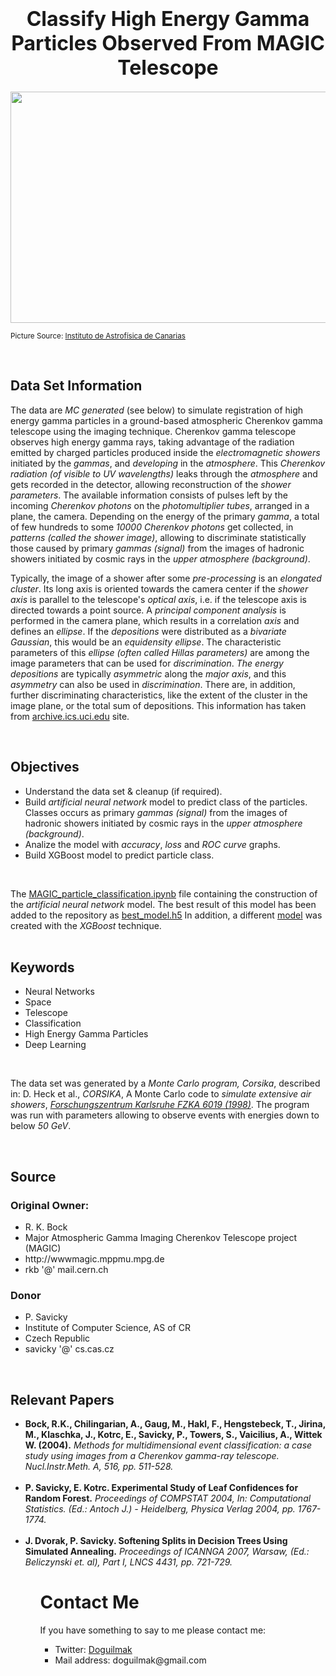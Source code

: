 <h1  align=center><font  size = 6>Classify High Energy Gamma Particles Observed From MAGIC Telescope</font></h1>  

<p  align="center"><img src="https://www.iac.es/sites/default/files/styles/crop_cinemascope_48_17_to_1920px/public/images/installation/Perfil%20ORM%20V%C3%ADa%20Lactea.jpg?h=ef71438a&itok=VvicsMzE" height=370 width=1000></p>

<small>Picture Source: <a  href="https://www.iac.es/en/observatorios-de-canarias/telescopes-and-experiments/magic-telescopes">Instituto de Astrofísica de Canarias</a></small>  

<br>  

<h2>Data Set Information</h2>  

<p>The data are <i>MC generated</i> (see below) to simulate registration of high energy gamma particles in a ground-based atmospheric Cherenkov gamma telescope using the imaging technique. Cherenkov gamma telescope observes high energy gamma rays, taking advantage of the radiation emitted by charged particles produced inside the <i>electromagnetic showers</i> initiated by the <i>gammas</i>, and <i>developing</i> in the <i>atmosphere</i>. This <i>Cherenkov radiation (of visible to UV wavelengths)</i> leaks through the <i>atmosphere</i> and gets recorded in the detector, allowing reconstruction of the <i>shower parameters</i>. The available information consists of pulses left by the incoming <i>Cherenkov photons</i> on the <i>photomultiplier tubes</i>, arranged in a plane, the camera. Depending on the energy of the primary <i>gamma</i>, a total of few hundreds to some <i>10000 Cherenkov photons</i> get collected, in <i>patterns (called the shower image)</i>, allowing to discriminate statistically those caused by primary <i>gammas (signal)</i> from the images of hadronic showers initiated by cosmic rays in the <i>upper atmosphere (background)</i>.</p>  

<p>Typically, the image of a shower after some <i>pre-processing</i> is an <i>elongated cluster</i>. Its long axis is oriented towards the camera center if the <i>shower axis</i> is parallel to the telescope's <i>optical axis</i>, i.e. if the telescope axis is directed towards a point source. A <i>principal component analysis</i> is performed in the camera plane, which results in a correlation <i>axis</i> and defines an <i>ellipse</i>. If the <i>depositions</i> were distributed as a <i>bivariate Gaussian</i>, this would be an <i>equidensity ellipse</i>. The characteristic parameters of this <i>ellipse (often called Hillas parameters)</i> are among the image parameters that can be used for <i>discrimination</i>. <i>The energy depositions</i> are typically <i>asymmetric</i> along the <i>major axis</i>, and this <i>asymmetry</i> can also be used in <i>discrimination</i>. There are, in addition, further discriminating characteristics, like the extent of the cluster in the image plane, or the total sum of depositions. This information has taken from <a  href='https://archive.ics.uci.edu/ml/datasets/MAGIC+Gamma+Telescope'>archive.ics.uci.edu</a> site.</p>

<br>

<h2>Objectives</h2>

<ul>
	<li>Understand the data set & cleanup (if required).</li>
	<li> Build  <i>artificial neural network</i>  model to predict class of the particles. Classes occurs as primary <i>gammas (signal)</i> from the images of hadronic showers initiated by cosmic rays in the <i>upper atmosphere (background)</i>.</li>
	<li>Analize the model with <i>accuracy</i>, <i>loss</i> and <i>ROC curve</i> graphs.</li>
	<li>Build XGBoost model to predict particle class.</li>
</ul>

<br>

<p>The <a href='https://github.com/doguilmak/MAGIC-Gamma-Telescope-XGBoost/blob/main/MAGIC_particle_classification.ipynb'>MAGIC_particle_classification.ipynb</a> file containing the construction of the <i>artificial neural network</i> model. The best result of this model has been added to the repository as <a href='https://github.com/doguilmak/MAGIC-Gamma-Telescope-XGBoost/blob/main/best_model.h5'>best_model.h5</a> In addition, a different <a href='https://github.com/doguilmak/MAGIC-Gamma-Telescope-XGBoost/blob/main/magic.py'>model</a> was created with the <i>XGBoost</i> technique.

<br>
<br>

<h2>Keywords</h2>

<ul>
	<li>Neural Networks</li>
	<li>Space</li>
	<li>Telescope</li>
	<li>Classification</li>
	<li>High Energy Gamma Particles</li>
	<li>Deep Learning</li>
</ul>

<br>

<p>The data set was generated by a <i>Monte Carlo program, Corsika</i>, described in:
D. Heck et al., <i>CORSIKA</i>, A Monte Carlo code to <i>simulate extensive air showers</i>, <i><a  href='http://rexa.info/paper?id=ac6e674e9af20979b23d3ed4521f1570765e8d68'>Forschungszentrum Karlsruhe FZKA 6019 (1998)</a></i>. The program was run with parameters allowing to observe events with energies down to below <i>50 GeV</i>.</p>

<br>  

<h2>Source</h2>  

<h3>Original Owner:</h3> 

<ul>
	<li>R. K. Bock</li>
	<li>Major Atmospheric Gamma Imaging Cherenkov Telescope project (MAGIC)</li>
	<li>http://wwwmagic.mppmu.mpg.de</li>
	<li>rkb '@' mail.cern.ch</li>
</ul> 

<h3>Donor</h3>  

<ul>
	<li>P. Savicky</li>
	<li>Institute of Computer Science, AS of CR</li>
	<li>Czech Republic</li>
	<li>savicky '@' cs.cas.cz</li>
</ul>

<br>

<h2>Relevant Papers</h2> 

<ul>
	<li><b>Bock, R.K., Chilingarian, A., Gaug, M., Hakl, F., Hengstebeck, T., Jirina, M., Klaschka, J., Kotrc, E., Savicky, P., Towers, S., Vaicilius, A., Wittek W. (2004).</b>  <i>Methods for multidimensional event classification: a case study using images from a Cherenkov gamma-ray telescope. Nucl.Instr.Meth. A, 516, pp. 511-528.</i></li>
	<br>
	<li><b>P. Savicky, E. Kotrc. Experimental Study of Leaf Confidences for Random Forest.</b>  <i>Proceedings of COMPSTAT 2004, In: Computational Statistics. (Ed.: Antoch J.) - Heidelberg, Physica Verlag 2004, pp. 1767-1774.</i></li>
	<br>
	<li><b>J. Dvorak, P. Savicky. Softening Splits in Decision Trees Using Simulated Annealing.</b>  <i>Proceedings of ICANNGA 2007, Warsaw, (Ed.: Beliczynski et. al), Part I, LNCS 4431, pp. 721-729. </i></li>
<ul>

<h1>Contact Me</h1>

<p>If you have something to say to me please contact me:</p>

<ul>
	<li>Twitter: <a  href="https://twitter.com/Doguilmak">Doguilmak</a></li>
	<li>Mail address: doguilmak@gmail.com</li>
</ul>
 
